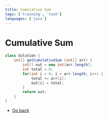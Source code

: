 ```yaml
---
title: Cumulative Sum
tags: ['training', 'task']
languages: ['java']
---
```

# Cumulative Sum

```java
class Solution {
	int[] getCumulativeSum (int[] arr) {
		int[] out = new int[arr.length];
		int total = 0;
		for(int i = 0; i < arr.length; i++) {
			total += arr[i];
			out[i] = total;
		}
		return out;
	}
}
```
* [Go back](../readme.md)
